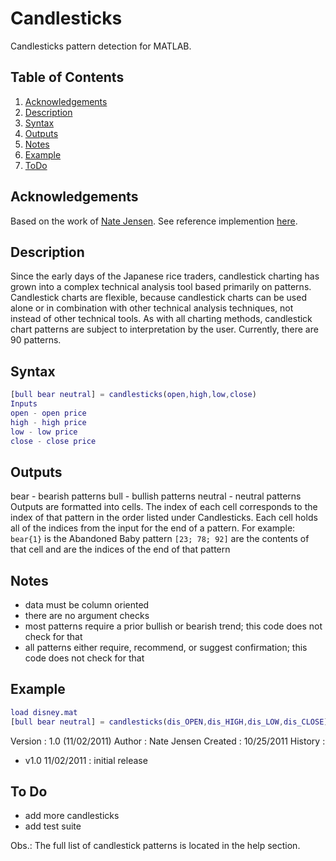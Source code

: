 # Candlesticks
Candlesticks pattern detection for MATLAB.

## Table of Contents
1. [Acknowledgements](#acknowledgements)
2. [Description](#description)
3. [Syntax](#syntax)
4. [Outputs](#outputs)
5. [Notes](#notes)
6. [Example](#example)
7. [ToDo](#todo)

## Acknowledgements

Based on the work of [Nate Jensen](https://www.mathworks.com/matlabcentral/profile/authors/2908307-nate-jensen). See reference implemention [here](https://www.mathworks.com/matlabcentral/fileexchange/33782-candlesticks).

## Description 
Since the early days of the Japanese rice traders, candlestick charting has grown into a complex technical analysis tool based primarily on patterns. Candlestick charts are flexible, because candlestick charts can be used alone or in combination with other technical analysis techniques, not instead of other technical tools. As with all charting methods, candlestick chart patterns are subject to interpretation by the user. Currently, there are 90 patterns.

## Syntax
```matlab
[bull bear neutral] = candlesticks(open,high,low,close)
Inputs 
open - open price 
high - high price 
low - low price 
close - close price
````

## Outputs 
bear - bearish patterns 
bull - bullish patterns 
neutral - neutral patterns 
Outputs are formatted into cells. The index of each cell corresponds 
to the index of that pattern in the order listed under Candlesticks. 
Each cell holds all of the indices from the input for the end of a 
pattern. 
For example: 
`bear{1}` is the Abandoned Baby pattern 
`[23; 78; 92]` are the contents of that cell and are the indices of the 
end of that pattern

## Notes 
- data must be column oriented 
- there are no argument checks 
- most patterns require a prior bullish or bearish trend; this code 
does not check for that 
- all patterns either require, recommend, or suggest confirmation; 
this code does not check for that

## Example 
```matlab
load disney.mat 
[bull bear neutral] = candlesticks(dis_OPEN,dis_HIGH,dis_LOW,dis_CLOSE);
```
Version : 1.0 (11/02/2011) 
Author : Nate Jensen 
Created : 10/25/2011 
History : 
- v1.0 11/02/2011 : initial release

## To Do 
- add more candlesticks
- add test suite

Obs.: The full list of candlestick patterns is located in the help section.